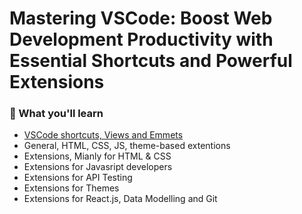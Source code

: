 # Mastering VSCode: Boost Web Development Productivity with Essential Shortcuts and Powerful Extensions

### 🌟 What you'll learn

- [VSCode shortcuts, Views and Emmets](https://github.com/arifulmrislam/Mastering-VSCode/blob/main/Section%2001.%20VSCode%20shorcuts%2C%20Views%20and%20Emmets/VS%20shortcuts.md)
- General, HTML, CSS, JS, theme-based extentions
- Extensions, Mianly for HTML & CSS
- Extensions for Javasript developers
- Extensions for API Testing
- Extensions for Themes
- Extensions for React.js, Data Modelling and Git
